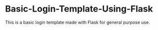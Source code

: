 # Basic-Login-Template-Using-Flask
This is a basic login template made with Flask for general purpose use.
